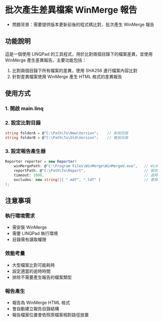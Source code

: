 # 批次產生差異檔案 WinMerge 報告

- 問題背景：需要提供版本更新前後的程式碼比對，批次產生 WinMerge 報告

## 功能說明

這是一個使用 LINQPad 的工具程式，用於比對兩個目錄下的檔案差異，並使用 WinMerge 產生差異報告。主要功能包括：

1. 比對兩個目錄下所有檔案的差異，使用 SHA256 進行檔案內容比對
2. 針對差異檔案使用 WinMerge 產生 HTML 格式的差異報告

## 使用方式

### 1. 開啟 main.linq

### 2. 設定比對目錄
```csharp
string folderA = @"C:\Path\To\New\Version";    // 新版目錄
string folderB = @"C:\Path\To\Old\Version";    // 舊版目錄
```

### 3. 設定報告產生器
```csharp
Reporter reporter = new Reporter(
    winMergePath: @"C:\Program Files\WinMerge\WinMergeU.exe",   // WinMerge 執行檔路徑
    reportPath: @"C:\Path\To\Report",                           // 報告輸出目錄
    timeout: 1000,                                              // 逾時時間(毫秒)
    excludes: new string[]{ ".mdf", ".ldf" }                    // 要排除的檔案類型
);
```

## 注意事項

### 執行環境需求
- 需安裝 WinMerge
- 需要 LINQPad 執行環境
- 目錄需有讀取權限

### 效能考量
- 大型檔案比對可能耗時
- 設定適當的逾時時間
- 排除不需要產生報告的檔案類型

### 報告產生
- 報告為 WinMerge HTML 格式
- 會自動建立報告目錄結構
- 報告檔案位置會依照原檔案相對路徑放置